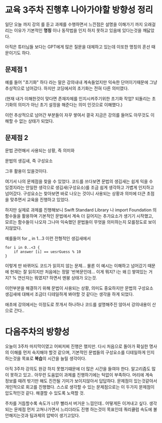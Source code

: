 # 교육 3주차 진행후 나아가야할 방향성 정리

일단 오늘 까지 강의 를 듣고 과제를 수행하면서 느낀점은
설명을 이해가기 까지 오래걸리는 이유가 기본적인 **명칭** 이나 동작법을 인지 하지 못하고 있음에 있다는것을 깨닳았다.

아직은 튜터님들 보다는 GPT에게 많은 질문을 대체하고 있는데 
이또한 명칭의 혼선 때문이기도 하다.

## 문제점 1
예를 들어 "초기화" 하다 라는 말은 강의내내 계속들었지만 익숙한 단어이기때문에 
그냥 추상적으로 넘어갔다.
하지만 코딩에서의 초기화는 전혀 다른 의미였다.

(현재 내가 이해한것이 맞다면 존재자체를 인지시켜주기위한 초기화 작업? 되돌리는 초기화의 의미가 아닌 초기 설정을 해준다는 의미 인것으로 이해했다.)

이런 추상적으로 넘어간 부분들이 자꾸 쌓여서 결국 지금은 강의를 들어도 아무것도 이해할 수 없는 상태가 되었다.

## 문제점 2
문법 관련해서 사용되는 상황, 즉 의미와 

문법의 생김새, 즉 구성요소 

그후 활용이 있을것이다.

여기서 나의 문제점을 찾을 수 있었다. 
코드를 쓰다보면 문법의 생김새는 쉽게 익을 수 있겠지라는 안일한 생각으로 생김새(구성요소)를 조금 쉽게 생각하고 가볍게 인지하고 넘어갔다. 
구성요소는 찾아보면 바로 나오는 것이니 사용되는 상황과 의미에 더큰 초점을 맞추면서 교육을 진행하고 있었다. 

하지만 실제로 과제를 진행해보니 Swift Standard Library 나 import Foundation 의 함수들을 활용하며 기본적인 문법에서 계속 더 길어지는 추가요소가 생기기 시작했고, 모르는 함수들이 나오자 그나마 익숙했던 문법들이 무엇을 의미하는지 모를정도로 보이지않았다. 

예를들어 for _ in 1...3  이런 전형적인 생김새에서 
```
for i in 0..<3 {
    if answer [i] == uesrGuess % 10
}
```
이렇게 만 바뀌어도 코드가 읽히지 않는 문제...
물론 이 예시는 이해하고 넘어갔기 때문에 현재는 잘 읽히지만
처음에는 정말 '반복문인데... 이게 뭐지? i는 왜 [] 쌓여있는 거지? % 연산자는 뭐였지? 하면서 멘붕 상태가 오는것. 

이런부분을 해결하기 위해 문법이 사용되는 상황, 의미도 중요하지만 
문법의 구성요소 생김새에 대해서 조금더 디테일하게 봐야할 것 같다는 생각을 하게 되었다.

애초에 강의에서는 이정도로 쪼개서 하나하나 코드를 설명해주진 않아서 강의내용이 산으로 간다..

# 다음주차의 방향성 

오늘이 3주차 마지막이였고 어찌저찌 진행은 했지만. 다시 처음으로 돌아가 
확실한 명사의 이해를 먼저 숙지해야 할것 같으며,
기본적인 문법들의 구성요소를 디테일하게 인지하는것을 목표로 **복습**의 시간을 늘릴 생각이다.

아직 3주차 강의도 완강 하지 못했기떄문에 더 많은 시간을 들여야 한다.
알고리즘도 많이 못하고 있고..
아무런 도움없이 과제를 진행하기에는 턱없이 부족하다.
머리에 계속 정보를 때려 밖기만 해도 진전될 기미가 보이지않아서 답답하다.
문제점이 있는것같아서 개인적으로 회고를 진행했다.
스스로 생각할 수 있는 문제점으로는 이 두가지 문제점이 압도적인것 같다.
해결할 수 있도록 노력할 것.

주차를 거듭할수록 속도가 너무 빨라서 버거운 느낌인데..
어떻게든 이겨내고 싶다.
생각되는 문제점 먼저 고쳐나가면서 느리더라도 진행 하는것이 목표인데 
쿼리큘럼 속도에 불안해지는것과 팀과제의 압박이 생기고있다. 


